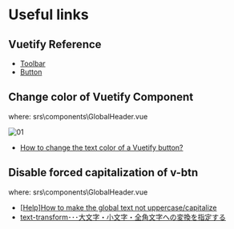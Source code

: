 # Useful links  
  
## Vuetify Reference  
- [Toolbar](https://vuetifyjs.com/ja/components/toolbars)  
- [Button](https://vuetifyjs.com/en/components/buttons#button)  
  
## Change color of Vuetify Component  
where: srs\components\GlobalHeader.vue  
  
![01](https://user-images.githubusercontent.com/37968814/56884225-115d0380-6aa4-11e9-936f-8224339fd86c.PNG)  
- [How to change the text color of a Vuetify button?](https://stackoverflow.com/questions/52258669/how-to-change-the-text-color-of-a-vuetify-button)  
  
## Disable forced capitalization of v-btn  
where: srs\components\GlobalHeader.vue  
  
- [[Help]How to make the global text not uppercase/capitalize](https://github.com/vuetifyjs/vuetify/issues/1443)  
- [text-transform･･･大文字・小文字・全角文字への変換を指定する](http://www.htmq.com/css/text-transform.shtml)  